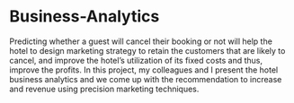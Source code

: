 # Business-Analytics

Predicting whether a guest will cancel their booking or not will help the hotel to design marketing strategy to retain the customers that are likely to cancel, and improve the hotel’s utilization of its fixed costs and thus, improve the profits.
In this project, my colleagues and I present the hotel business analytics and we come up with the recommendation to increase and revenue using precision marketing techniques.
